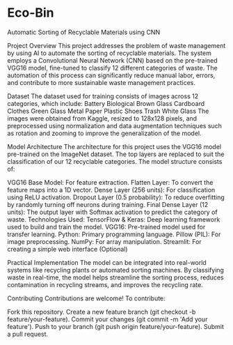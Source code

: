 # Eco-Bin
Automatic Sorting of Recyclable Materials using CNN

Project Overview
This project addresses the problem of waste management by using AI to automate the sorting of recyclable materials. The system employs a Convolutional Neural Network (CNN) based on the pre-trained VGG16 model, fine-tuned to classify 12 different categories of waste. The automation of this process can significantly reduce manual labor, errors, and contribute to more sustainable waste management practices.

Dataset
The dataset used for training consists of images across 12 categories, which include:
Battery
Biological
Brown Glass
Cardboard
Clothes
Green Glass
Metal
Paper
Plastic
Shoes
Trash
White Glass
The images were obtained from Kaggle, resized to 128x128 pixels, and preprocessed using normalization and data augmentation techniques such as rotation and zooming to improve the generalization of the model.

Model Architecture
The architecture for this project uses the VGG16 model pre-trained on the ImageNet dataset. The top layers are replaced to suit the classification of our 12 recyclable categories. The model structure consists of:

VGG16 Base Model: For feature extraction.
Flatten Layer: To convert the feature maps into a 1D vector.
Dense Layer (256 units): For classification using ReLU activation.
Dropout Layer (0.5 probability): To reduce overfitting by randomly turning off neurons during training.
Final Dense Layer (12 units): The output layer with Softmax activation to predict the category of waste.
Technologies Used:
TensorFlow & Keras: Deep learning framework used to build and train the model.
VGG16: Pre-trained model used for transfer learning.
Python: Primary programming language.
Pillow (PIL): For image preprocessing.
NumPy: For array manipulation.
Streamlit: For creating a simple web interface (Optional)

Practical Implementation
The model can be integrated into real-world systems like recycling plants or automated sorting machines. By classifying waste in real-time, the model helps streamline the sorting process, reduces contamination in recycling streams, and improves the recycling rate.

Contributing
Contributions are welcome! To contribute:

Fork this repository.
Create a new feature branch (git checkout -b feature/your-feature).
Commit your changes (git commit -m 'Add your feature').
Push to your branch (git push origin feature/your-feature).
Submit a pull request.
